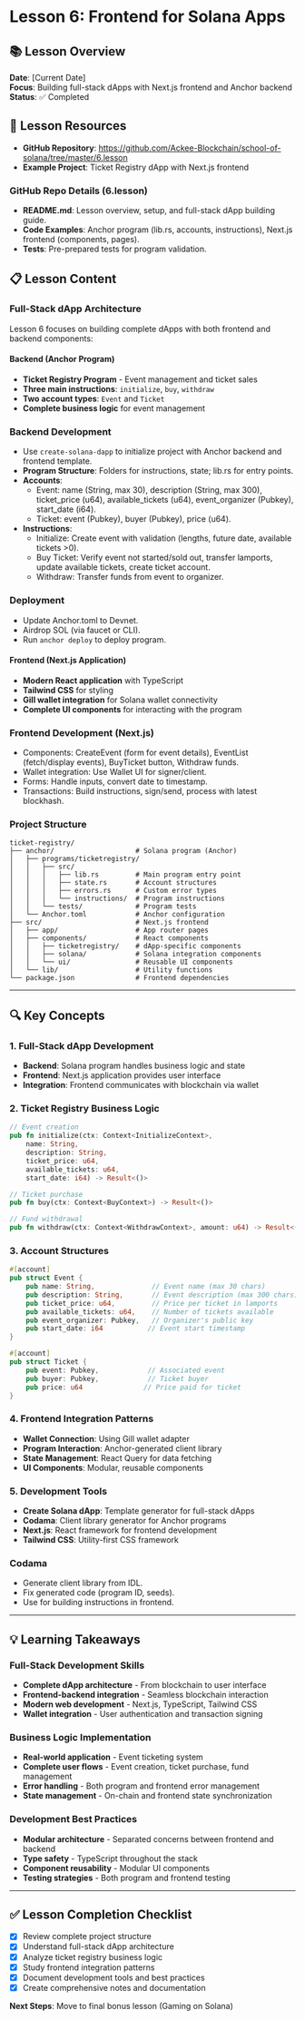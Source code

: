 # Lesson 6: Frontend for Solana Apps

## 📚 Lesson Overview
**Date**: [Current Date]  
**Focus**: Building full-stack dApps with Next.js frontend and Anchor backend  
**Status**: ✅ Completed

## 🎯 Lesson Resources
- **GitHub Repository**: https://github.com/Ackee-Blockchain/school-of-solana/tree/master/6.lesson
- **Example Project**: Ticket Registry dApp with Next.js frontend

### **GitHub Repo Details (6.lesson)**
- **README.md**: Lesson overview, setup, and full-stack dApp building guide.
- **Code Examples**: Anchor program (lib.rs, accounts, instructions), Next.js frontend (components, pages).
- **Tests**: Pre-prepared tests for program validation.

## 📋 Lesson Content

### **Full-Stack dApp Architecture**
Lesson 6 focuses on building complete dApps with both frontend and backend components:

#### **Backend (Anchor Program)**
- **Ticket Registry Program** - Event management and ticket sales
- **Three main instructions**: `initialize`, `buy`, `withdraw`
- **Two account types**: `Event` and `Ticket`
- **Complete business logic** for event management

### **Backend Development**
- Use `create-solana-dapp` to initialize project with Anchor backend and frontend template.
- **Program Structure**: Folders for instructions, state; lib.rs for entry points.
- **Accounts**:
  - Event: name (String, max 30), description (String, max 300), ticket_price (u64), available_tickets (u64), event_organizer (Pubkey), start_date (i64).
  - Ticket: event (Pubkey), buyer (Pubkey), price (u64).
- **Instructions**:
  - Initialize: Create event with validation (lengths, future date, available tickets >0).
  - Buy Ticket: Verify event not started/sold out, transfer lamports, update available tickets, create ticket account.
  - Withdraw: Transfer funds from event to organizer.

### **Deployment**
- Update Anchor.toml to Devnet.
- Airdrop SOL (via faucet or CLI).
- Run `anchor deploy` to deploy program.

#### **Frontend (Next.js Application)**
- **Modern React application** with TypeScript
- **Tailwind CSS** for styling
- **Gill wallet integration** for Solana wallet connectivity
- **Complete UI components** for interacting with the program

### **Frontend Development (Next.js)**
- Components: CreateEvent (form for event details), EventList (fetch/display events), BuyTicket button, Withdraw funds.
- Wallet integration: Use Wallet UI for signer/client.
- Forms: Handle inputs, convert date to timestamp.
- Transactions: Build instructions, sign/send, process with latest blockhash.

### **Project Structure**
```
ticket-registry/
├── anchor/                    # Solana program (Anchor)
│   ├── programs/ticketregistry/
│   │   ├── src/
│   │   │   ├── lib.rs         # Main program entry point
│   │   │   ├── state.rs       # Account structures
│   │   │   ├── errors.rs      # Custom error types
│   │   │   └── instructions/  # Program instructions
│   │   └── tests/             # Program tests
│   └── Anchor.toml            # Anchor configuration
├── src/                       # Next.js frontend
│   ├── app/                   # App router pages
│   ├── components/            # React components
│   │   ├── ticketregistry/    # dApp-specific components
│   │   ├── solana/            # Solana integration components
│   │   └── ui/                # Reusable UI components
│   └── lib/                   # Utility functions
└── package.json               # Frontend dependencies
```

---

## 🔍 Key Concepts

### **1. Full-Stack dApp Development**
- **Backend**: Solana program handles business logic and state
- **Frontend**: Next.js application provides user interface
- **Integration**: Frontend communicates with blockchain via wallet

### **2. Ticket Registry Business Logic**
```rust
// Event creation
pub fn initialize(ctx: Context<InitializeContext>, 
    name: String, 
    description: String, 
    ticket_price: u64, 
    available_tickets: u64, 
    start_date: i64) -> Result<()>

// Ticket purchase
pub fn buy(ctx: Context<BuyContext>) -> Result<()>

// Fund withdrawal
pub fn withdraw(ctx: Context<WithdrawContext>, amount: u64) -> Result<()>
```

### **3. Account Structures**
```rust
#[account]
pub struct Event {
    pub name: String,              // Event name (max 30 chars)
    pub description: String,       // Event description (max 300 chars)
    pub ticket_price: u64,         // Price per ticket in lamports
    pub available_tickets: u64,    // Number of tickets available
    pub event_organizer: Pubkey,   // Organizer's public key
    pub start_date: i64           // Event start timestamp
}

#[account]
pub struct Ticket {
    pub event: Pubkey,            // Associated event
    pub buyer: Pubkey,            // Ticket buyer
    pub price: u64               // Price paid for ticket
}
```

### **4. Frontend Integration Patterns**
- **Wallet Connection**: Using Gill wallet adapter
- **Program Interaction**: Anchor-generated client library
- **State Management**: React Query for data fetching
- **UI Components**: Modular, reusable components

### **5. Development Tools**
- **Create Solana dApp**: Template generator for full-stack dApps
- **Codama**: Client library generator for Anchor programs
- **Next.js**: React framework for frontend development
- **Tailwind CSS**: Utility-first CSS framework

### **Codama**
- Generate client library from IDL.
- Fix generated code (program ID, seeds).
- Use for building instructions in frontend.

---

## 💡 Learning Takeaways

### **Full-Stack Development Skills**
- **Complete dApp architecture** - From blockchain to user interface
- **Frontend-backend integration** - Seamless blockchain interaction
- **Modern web development** - Next.js, TypeScript, Tailwind CSS
- **Wallet integration** - User authentication and transaction signing

### **Business Logic Implementation**
- **Real-world application** - Event ticketing system
- **Complete user flows** - Event creation, ticket purchase, fund management
- **Error handling** - Both program and frontend error management
- **State management** - On-chain and frontend state synchronization

### **Development Best Practices**
- **Modular architecture** - Separated concerns between frontend and backend
- **Type safety** - TypeScript throughout the stack
- **Component reusability** - Modular UI components
- **Testing strategies** - Both program and frontend testing

---

## ✅ Lesson Completion Checklist
- [x] Review complete project structure
- [x] Understand full-stack dApp architecture
- [x] Analyze ticket registry business logic
- [x] Study frontend integration patterns
- [x] Document development tools and best practices
- [x] Create comprehensive notes and documentation

**Next Steps**: Move to final bonus lesson (Gaming on Solana)
